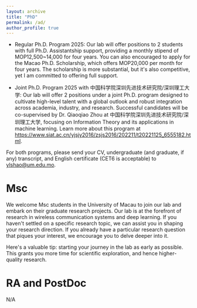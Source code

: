 ```yaml
---
layout: archive
title: "PhD"
permalink: /ad/
author_profile: true
---
```


* Regular Ph.D. Program 2025: Our lab will offer positions to 2 students with full Ph.D. Assistantship support, providing a monthly stipend of MOP12,500~14,000 for four years. You can also encouraged to apply for the Macao Ph.D. Scholarship, which offers MOP20,000 per month for four years. The scholarship is more substantial, but it's also competitive, yet I am committed to offering full support.

* Joint Ph.D. Program 2025 with 中国科学院深圳先进技术研究院/深圳理工大学: Our lab will offer 2 positions under a joint Ph.D. program designed to cultivate high-level talent with a global outlook and robust integration across academia, industry, and research. Successful candidates will be co-supervised by Dr. Qiaoqiao Zhou at 中国科学院深圳先进技术研究院/深圳理工大学, focusing on Information Theory and its applications in machine learning. Learn more about this program at https://www.siat.ac.cn/yjsjy2016/zsjs2016/202211/t20221125_6555182.html.

For both programs, please send your CV, undergraduate (and graduate, if any) transcript, and English certificate (CET6 is acceptable) to ylshao@um.edu.mo.


Msc
========
We welcome Msc students in the University of Macau to join our lab and embark on their graduate research projects. Our lab is at the forefront of research in wireless communication systems and deep learning. If you haven't settled on a specific research topic, we can assist you in shaping your research direction. If you already have a particular research question that piques your interest, we encourage you to delve deeper into it. 

Here's a valuable tip: starting your journey in the lab as early as possible. This grants you more time for scientific exploration, and hence higher-quality research.

RA and PostDoc
========
N/A
